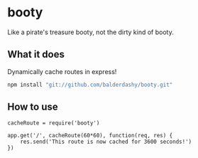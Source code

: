 
# booty

Like a pirate's treasure booty, not the dirty kind of booty.  

## What it does

Dynamically cache routes in express!

```js
npm install "git://github.com/balderdashy/booty.git"
```

## How to use

```
cacheRoute = require('booty')
 
app.get('/', cacheRoute(60*60), function(req, res) {
    res.send('This route is now cached for 3600 seconds!')
})
```
